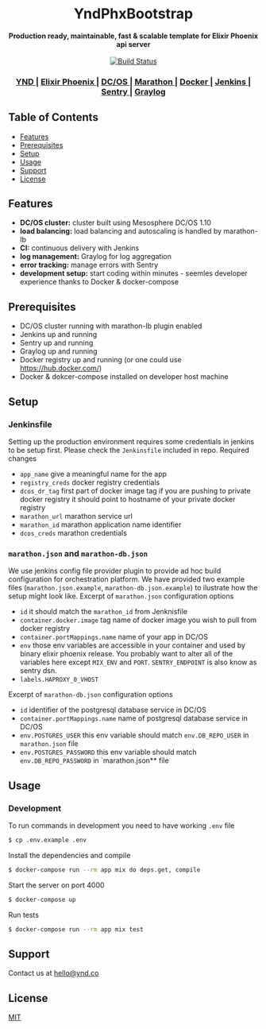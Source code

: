 <h1 align="center">YndPhxBootstrap</h1>

<div align="center">
  <strong>Production ready, maintainable, fast & scalable template for Elixir Phoenix api server</strong>
</div>

<br />

<div align="center">
  <!-- Build Status -->
  <a href="https://jenkins.io/">
    <img src="https://img.shields.io/jenkins/s/https/jenkins.qa.ubuntu.com/view/Precise/view/All%20Precise/job/precise-desktop-amd64_default.svg"
      alt="Build Status" />
  </a>
</div>

<div align="center">
  <h3>
    <a href="https://ynd.co">
      YND
    </a>
    <span> | </span>
    <a href="http://phoenixframework.org/">
      Elixir Phoenix
    </a>
    <span> | </span>
    <a href="https://dcos.io/">
      DC/OS
    </a>
    <span> | </span>
    <a href="https://mesosphere.github.io/marathon/">
      Marathon
    </a>
    <span> | </span>
    <a href="https://www.docker.com/">
      Docker
    </a>
    <span> | </span>
    <a href="https://jenkins.io/">
      Jenkins
    </a>
    <span> | </span>
    <a href="https://sentry.io/">
      Sentry
    </a>
    <span> | </span>
    <a href="https://www.graylog.org/">
      Graylog
    </a>
  </h3>
</div>

## Table of Contents
- [Features](#features)
- [Prerequisites](#prerequisites)
- [Setup](#setup)
- [Usage](#usage)
- [Support](#support)
- [License](#license)

## Features
- __DC/OS cluster:__ cluster built using Mesosphere DC/OS 1.10
- __load balancing:__ load balancing and autoscaling is handled by marathon-lb
- __CI:__ continuous delivery with Jenkins
- __log management:__ Graylog for log aggregation
- __error tracking:__ manage errors with Sentry
- __development setup:__ start coding within minutes - seemles developer experience thanks to Docker & docker-compose

## Prerequisites
- DC/OS cluster running with marathon-lb plugin enabled
- Jenkins up and running
- Sentry up and running
- Graylog up and running
- Docker registry up and running (or one could use https://hub.docker.com/)
- Docker & dokcer-compose installed on developer host machine


## Setup
### Jenkinsfile
Setting up the production environment requires some credentials in jenkins to be setup first. Please check the `Jenkinsfile` included in repo.
Required changes

* `app_name` give a meaningful name for the app
* `registry_creds` docker registry credentials
* `dcos_dr_tag` first part of docker image tag if you are pushing to private docker registry it should point to hostname of your private docker registry
* `marathon_url` marathon service url
* `marathon_id` marathon application name identifier
* `dcos_creds` marathon credentials

### `marathon.json` and `marathon-db.json`
We use jenkins config file provider plugin to provide ad hoc build configuration for orchestration platform. We have provided two example files (`marathon.json.example`, `marathon-db.json.example`) to ilustrate how the setup might look like.
Excerpt of `marathon.json` configuration options

* `id` it should match the `marathon_id` from Jenknisfile
* `container.docker.image` tag name of docker image you wish to pull from docker registry
* `container.portMappings.name` name of your app in DC/OS
* `env` those env variables are accessible in your container and used by binary elixir phoenix release. You probably want to alter all of the variables here except `MIX_ENV` and `PORT`. `SENTRY_ENDPOINT` is also know as sentry dsn.
* `labels.HAPROXY_0_VHOST`

Excerpt of `marathon-db.json` configuration options

* `id` identifier of the postgresql database service in DC/OS
* `container.portMappings.name` name of postgresql database service in DC/OS
* `env.POSTGRES_USER` this env variable should match `env.DB_REPO_USER` in `marathon.json` file
* `env.POSTGRES_PASSWORD` this env variable should match `env.DB_REPO_PASSWORD` in `marathon.json** file

## Usage
### Development
To run commands in development you need to have working `.env` file
```bash
$ cp .env.example .env
```

Install the dependencies and compile
```bash
$ docker-compose run --rm app mix do deps.get, compile
```

Start the server on port 4000
```bash
$ docker-compose up
```

Run tests
```bash
$ docker-compose run --rm app mix test
```

## Support
Contact us at [hello@ynd.co](mailto:hello@ynd.co)

## License
[MIT](https://tldrlegal.com/license/mit-license)
